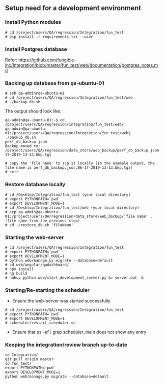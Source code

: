 ## Setup need for a development environment

### Install Python modules
```
# cd /project/users/QA/regression/Integration/fun_test
# pip install -r requirements.txt --user
```

### Install Postgres database
Refer: https://github.com/fungible-inc/Integration/blob/master/fun_test/web/documentation/postgres_notes.md

### Backing up database from qa-ubuntu-01
~~~~
# ssh qa-admin@qa-ubuntu-01
# cd /project/users/QA/regression/Integration/fun_test/web
# ./backup_db.sh
~~~~
The output should look like:
~~~~
qa-admin@qa-ubuntu-01:~$ cd /project/users/QA/regression/Integration/fun_test/web/
qa-admin@qa-ubuntu-01:/project/users/QA/regression/Integration/fun_test/web$ ./backup_db.sh
perf_db_backup.json 
Backup moved to: /project/users/QA/regression/data_store/web_backup/perf_db_backup.json.06-17-2019-13-13.bkp.tgz
~~~~
~~~~
# copy the 'file name' to scp it locally (In the example output, the file name is perf_db_backup.json.06-17-2019-13-13.bkp.tgz)
# exit
~~~~

### Restore database locally
~~~~
# cd /Desktop/Integration/fun_test (your local directory)
# export PYTHONPATH=`pwd`
# export DEVELOPMENT_MODE=1
# cd /Desktop/Integration/fun_test/web (your local directory)
# scp qa-admin@qa-ubuntu-01:/project/users/QA/regression/data_store/web_backup/'file name' . (file name from the previous step)
# cd ./restore_db.sh 'fileName'
~~~~

### Starting the web-server
~~~~
# cd /project/users/QA/regression/Integration/fun_test
# export PYTHONPATH=`pwd`
# export DEVELOPMENT_MODE=1
# python web/manage.py migrate --database=default
# cd web/angular/qadashboard/
# npm install
# ng build
# nohup python web/start_development_server.py &> server.out  &
~~~~

### Starting/Re-starting the scheduler
- Ensure the web-server was started successfully
~~~~
# cd /project/users/QA/regression/Integration/fun_test
# export PYTHONPATH=`pwd`
# export DEVELOPMENT_MODE=1
# scheduler/restart_scheduler.sh
~~~~
- Ensure that ps -ef | grep scheduler_main does not show any entry


### Keeping the integration/review branch up-to-date
~~~~
cd Integration/
git pull origin master
cd fun_test/
export PYTHONPATH=`pwd`
export DEVELOPMENT_MODE=1
python web/manage.py migrate --database=default
 ~~~~

